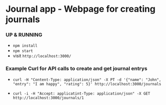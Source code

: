 # Journal app - Webpage for creating journals

### UP & RUNNING
* `npm install`
* `npm start`
* visit `http://localhost:3000/`

### Example Curl for API calls to create and get journal entrys

* `curl -H "Content-Type: application/json" -X PT -d '{"name": "John", "entry": "I am happy", "rating": 5}' http://localhost:3000/journals`

* `curl -i -H "Accept: applicatint-Type: application/json" -X GET http://localhost:3000/journals/1`